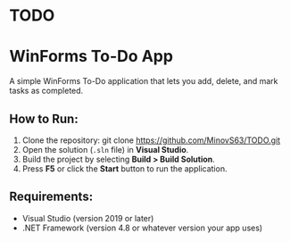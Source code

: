 # TODO
# WinForms To-Do App

A simple WinForms To-Do application that lets you add, delete, and mark tasks as completed.

## How to Run:

1. Clone the repository:   git clone https://github.com/MinovS63/TODO.git
2. Open the solution (`.sln` file) in **Visual Studio**.
3. Build the project by selecting **Build > Build Solution**.
4. Press **F5** or click the **Start** button to run the application.

## Requirements:
- Visual Studio (version 2019 or later)
- .NET Framework (version 4.8 or whatever version your app uses)


